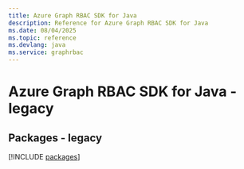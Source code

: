 ```yaml
---
title: Azure Graph RBAC SDK for Java
description: Reference for Azure Graph RBAC SDK for Java
ms.date: 08/04/2025
ms.topic: reference
ms.devlang: java
ms.service: graphrbac
---
```

# Azure Graph RBAC SDK for Java - legacy
## Packages - legacy
[!INCLUDE [packages](graph-rbac-index.md)]